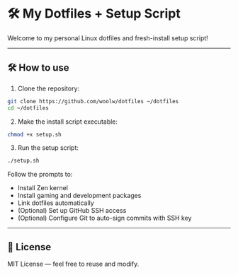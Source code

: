 # 🛠️ My Dotfiles + Setup Script

Welcome to my personal Linux dotfiles and fresh-install setup script!

---

## 🛠️ How to use

1. Clone the repository:

```bash
git clone https://github.com/woolw/dotfiles ~/dotfiles
cd ~/dotfiles
```

2. Make the install script executable:

```bash
chmod +x setup.sh
```

3. Run the setup script:

```bash
./setup.sh
```

Follow the prompts to:

- Install Zen kernel
- Install gaming and development packages
- Link dotfiles automatically
- (Optional) Set up GitHub SSH access
- (Optional) Configure Git to auto-sign commits with SSH key

---

## 📜 License

MIT License — feel free to reuse and modify.
